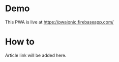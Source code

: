 # Demo

This PWA is live at https://pwaionic.firebaseapp.com/

# How to 

Article link will be added here.